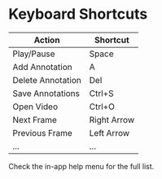 # Keyboard Shortcuts

| Action             | Shortcut        |
|--------------------|----------------|
| Play/Pause         | Space          |
| Add Annotation     | A              |
| Delete Annotation  | Del            |
| Save Annotations   | Ctrl+S         |
| Open Video         | Ctrl+O         |
| Next Frame         | Right Arrow    |
| Previous Frame     | Left Arrow     |
| ...                | ...            |

Check the in-app help menu for the full list.

